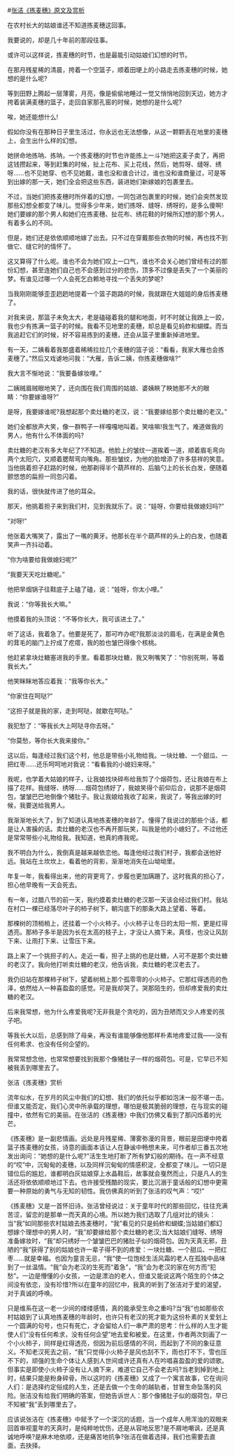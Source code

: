#[张洁《拣麦穗》原文及赏析](https://www.vrrw.net/wx/8687.html)

在农村长大的姑娘谁还不知道拣麦穗这回事。

我要说的，却是几十年前的那段往事。

或许可以这样说，拣麦穗的时节，也是最能引动姑娘们幻想的时节。

在那月残星稀的清晨，挎着一个空篮子，顺着田埂上的小路走去拣麦穗的时候，她想的是什么呢?

等到田野上腾起一层薄雾，月亮，像是偷偷地睡过一觉又悄悄地回到天边，她方才挎着装满麦穗的篮子，走回自家那孔窑的时候，她想的是什么呢?

唉，她还能想什么!

假如你没有在那种日子里生活过，你永远也无法想像，从这一颗颗丢在地里的麦穗上，会生出什么样的幻想。

她拼命地拣呐、拣呐，一个拣麦穗的时节也许能拣上一斗?她把这麦子卖了，再把这钱攒起来，等到赶集的时候，扯上花布、买上花线，然后，她剪呀、缝呀、绣呀……也不见她穿、也不见她戴，谁也没和谁合计过，谁也没和谁商量过，可是等到出嫁的那一天，她们全会把这些东西，装进她们新嫁娘的包裹里去。



不过，当她们把拣麦穗时所伴着的幻想，一同包进包裹里的时候，她们会突然发现那些幻想全都变了味儿。觉得多少年来，她们拣呀、缝呀、绣呀的，是多么傻啊!她们要嫁的那个男人和她们在拣麦穗、扯花布、绣花鞋的时候所幻想的那个男人，有着多么的不同。

但是，她们还是依依顺顺地嫁了出去。只不过在穿戴那些衣物的时候，再也找不到做它、缝它时的情怀了。

这又算得了什么呢。谁也不会为她们叹上一口气，谁也不会关心她们曾经有过的那份幻想，甚至连她们自己也不会感到过分的悲伤，顶多不过像是丢失了一个美丽的梦。有谁见过哪一个人会死乞白赖地寻找一个丢失的梦呢?

当我刚刚能够歪歪趔趔地提着一个篮子跑路的时候，我就跟在大姐姐的身后拣麦穗了。

对我来说，那篮子未免太大，老是磕碰着我的腿和地面，时不时就让我跌上一跤，我也少有拣满一篮子的时候。我看不见地里的麦穗，却总是看见蚂蚱和蝴蝶。而当我追赶它们的时候，好不容易拣到的麦穗，还会从篮子里重新掉进地里。

有一天，二姨看着我那盛着稀稀拉拉几个麦穗的篮子说：“看看，我家大雁也会拣麦穗了。”然后又戏谑地问我：“大雁，告诉二姨，你拣麦穗做啥?”

我大言不惭地说：“我要备嫁妆哩。”

二姨贼眉贼眼地笑了，还向围在我们周围的姑娘、婆姨䀹了䀹她那不大的眼睛：“你要嫁谁呀?”

是呀，我要嫁谁呢?我想起那个卖灶糖的老汉，说：“我要嫁给那个卖灶糖的老汉。”

她们全都放声大笑，像一群鸭子一样嘎嘎地叫着。笑啥嘛!我生气了。难道做我的男人，他有什么不体面的吗?

卖灶糖的老汉有多大年纪了?不知道。他脸上的皱纹一道挨着一道，顺着眉毛弯向两个太阳穴，又顺着腮帮弯向嘴角。那些皱纹，为他的脸增添了许多慈祥的笑意。当他挑着担子赶路的时候，他那剃得半个葫芦样的、后脑勺上的长长白发，便随着颤悠悠的扁担一同忽闪着。

我的话，很快就传进了他的耳朵。

那天，他挑着担子来到我们村，见到我就乐了。说：“娃呀，你要给我做媳妇吗?”

“对呀!”

他张着大嘴笑了，露出了一嘴的黄牙。他那长在半个葫芦样的头上的白发，也随着笑声一齐抖动着。

“你为啥要给我做媳妇呢?”

“我要天天吃灶糖呢。”

他把旱烟锅子往鞋底子上磕了磕，说：“娃呀，你太小哩。”

我说：“你等我长大嘛。”

他摸着我的头顶说：“不等你长大，我可该进土了。”

听了这话，我着急了。他要是死了，那可咋办呢?我那淡淡的眉毛，在满是金黄色的茸毛的脑门上拧成了疙瘩，我的脸也皱巴得像个核桃。

他赶紧拿块灶糖塞进我的手里。看着那块灶糖，我又咧嘴笑了：“你别死啊，等着我长大。”

他笑眯眯地答应着我：“我等你长大。”

“你家住在呵哒?”

“这担子就是我的家，走到呵哒，就歇在呵哒。”

我犯愁了：“等我长大上呵哒寻你去呀。”

“你莫愁，等你长大我来接你。”

这以后，每逢经过我们这个村，他总是带些小礼物给我。一块灶糖、一个甜瓜、一把红枣……还乐呵呵地对我说：“看看我的小媳妇来呀。”

我呢，也学着大姑娘的样子，让我娘找块碎布给我剪了个烟荷包，还让我娘在布上描了花样。我缝呀、绣呀……烟荷包绣好了，我娘笑得个前仰后合，说那不是烟荷包，皱皱巴巴地倒像个猪肚子。我让我娘给我收了起来，我说了，等我出嫁的时候，我要送给我男人。

我渐渐地长大了，到了知道认真地拣麦穗的年龄了。懂得了我说过的那些个话，都是让人害臊的话。卖灶糖的老汉也不再开那玩笑，叫我是他的小媳妇了。不过他还是常常带些小礼物给我。我知道，他真的疼我呢。

我不明白为什么，我倒真是越来越依恋他。每逢他经过我们村子，我都会送他好远。我站在土坎坎上，看着他的背影，渐渐地消失在山坳坳里。

年复一年，我看得出来，他的背更弯了，步履也更加蹒跚了。这时我真的担心了，担心他早晚有一天会死去。

有一年，过腊八节的前一天，我约摸着卖灶糖的老汉那一天该会经过我们村。我站在村口一棵已经落尽叶子的柿子树下，朝沟底下的那条大路上望着、等着。

那棵树的顶梢梢上，还挂着一个小火柿子。小火柿子让冬日的太阳一照，更是红得透亮。那柿子多半是因为长在太高的枝子上，才没让人摘下来。真怪，也没让风刮下来、让雨打下来、让雪压下来。

路上来了一个挑担子的人。走近一看，担子上挑的也是灶糖，人可不是那个卖灶糖的老汉了。我向他打听卖灶糖的老汉，他告诉我，卖灶糖的老汉老去了。

我仍旧站在那棵柿子树下，望着树梢上那个孤零零的小火柿子。它那红得透亮的色泽，依然给人一种喜盈盈的感觉。可是我却哭了。哭那陌生的，但却疼爱我的卖灶糖的老汉。

后来我常想，他为什么疼爱我呢?无非我是个贪吃的，因为丑陋而又少人疼爱的孩子吧。

等我长大以后，总感到除了母亲，再没有谁能够像他那样朴素地疼爱过我——没有任何希求、也没有任何企望的。

我常常想念他，也常常想要找到我那个像猪肚子一样的烟荷包。可是，它早已不知被我丢到哪里去了。

张洁《拣麦穗》赏析

流年似水，在岁月的风尘中我们的幻想、我们的依托似乎都如泡沫一般不堪一击。但谁又能否定，我们心灵中所承载的理想，哪怕是极其脆弱的理想，在与现实的碰撞中，依然有它的美丽。在张洁的《拣麦穗》中我们仿佛又看到了那闪烁着的光芒。

《拣麦穗》是一副悲情画。远处是月残星稀、薄雾弥漫的背景，眼前是田埂中挎着篮子拣麦穗的女孩，诗意的画面本该让人在静谧中畅想未来，可作者却三番五次地发出询问：“她想的是什么呢?”活生生地打断了所有梦幻般的期待。在一声不经意的“哎”中，沉甸甸的麦穗，以及同样沉甸甸的情感积淀，全都变了味儿。一切只是错位后的尴尬，谁都明白灰姑娘穿上水晶鞋后，故事就会戛然而止，只是凡人的生活还将依依顺顺地过下去。也许接受残酷的现实，要比沉溺于童话般的幻想中更需要一种原始的勇气与无知的韧性。我仿佛真的听到了张洁的叹气声：“哎!”

《拣麦穗》又是一首怀旧诗。张洁曾经说过：关于童年时代的那些回忆，往往充满苦涩，留恋的是那单一而天真的心境。所以她为我们选取了几组对比的镜头：当“我”如同那些农村姑娘去拣麦穗时，“我”看见的只是蚂蚱和蝴蝶;当姑娘们都幻想嫁个理想中的男人时，“我”却要嫁给那个卖灶糖的老汉;当大姑娘们缝呀、绣呀准备嫁妆时，“我”却只绣好一个皱皱巴巴的猪肚子似的烟荷包。因为天真无邪，丑陋的“我”获得了别的姑娘也许一辈子得不到的疼爱：一块灶糖、一个甜瓜、一把红枣……就是幸福。也因为童言无忌，“我”使一位饱经生活风霜的老人在孤独中品味到了一丝温情。“我”会为老汉的生死而“着急”，“我”会为老汉的家在何方而“犯愁”。一边是懵懂的小女孩，一边是漂泊的老人，但谁又能说这两个陌生的个体之间没有依恋，没有珍惜?所以在童年的回忆中，我真的听到了张洁对于爱的渴望，对于真诚的呼唤。

只是维系在这一老一少间的缕缕感情，真的能承受生命之重吗?当“我”也如那些农村姑娘到了认真地拣麦穗的年龄时，也许只有老汉的死才能为这份朴素的关爱划上一个圆满的句号，也只有死亡，才会留给人们一串严肃的思考：什么样的人生才能使人们“没有任何希求，没有任何企望”地去爱和被爱。在这里，作者两次刻画了一个小火柿子，同样是红得透亮，但因为前后感情的不同，而起到了不同的象征意义。不知老汉死去之前，“我”只觉得小火柿子是风也刮不下，雨也打不下，雪也压不下的，顽强的生命个体让人感到人世间或许还真有人在吟唱喜盈盈的爱的颂歌。但事实是即使小火柿子没有让人摘下来，难道它自己不会老去吗?当老到掉到地上时，结果只能是粉身碎骨。所以这时的《拣麦穗》又成了一个寓言故事，它在询问人们：是选择约定俗成的人生，还是去做一个生命的越轨者，甘冒生命坠落的风险。张洁没有给我们明确的答案，但她告诉世人：那个像猪肚子似的烟荷包，早已不知被“我”丢到哪里去了。

应该说张洁在《拣麦穗》中赋予了一个深沉的话题，当一个成年人用浑浊的双眼来回首审视童年的天真时，是纯粹地忧伤，还是从容地反思?是不屑地嘲讽，还是真诚地呼唤?是麻木地依顺，还是痛苦地抗争?张洁在做着选择，我们也需要去直面，去抉择。

